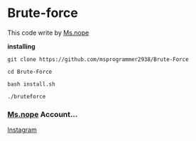 # Brute-force

This code write by [Ms.nope](https://github.com/msprogrammer2938)

**installing**
```
git clone https://github.com/msprogrammer2938/Brute-Force

cd Brute-Force

bash install.sh

./bruteforce
```
### [Ms.nope](https://github.com/msprogrammer2938) Account...
[Instagram](https://instagram.com/programmer2938)
